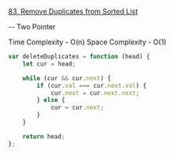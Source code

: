 [83. Remove Duplicates from Sorted List](https://leetcode.com/problems/remove-duplicates-from-sorted-list/)

-- Two Pointer

Time Complexity - O(n)
Space Complexity - O(1)

```javascript
var deleteDuplicates = function (head) {
	let cur = head;

	while (cur && cur.next) {
		if (cur.val === cur.next.val) {
			cur.next = cur.next.next;
		} else {
			cur = cur.next;
		}
	}

	return head;
};
```
